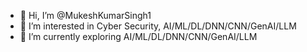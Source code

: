 - 👋 Hi, I’m @MukeshKumarSingh1
- 👀 I’m interested in Cyber Security, AI/ML/DL/DNN/CNN/GenAI/LLM
- 🌱 I’m currently exploring AI/ML/DL/DNN/CNN/GenAI/LLM


<!---
MukeshKumarSingh1/MukeshKumarSingh1 is a ✨ special ✨ repository because its `README.md` (this file) appears on your GitHub profile.
You can click the Preview link to take a look at your changes.
--->
